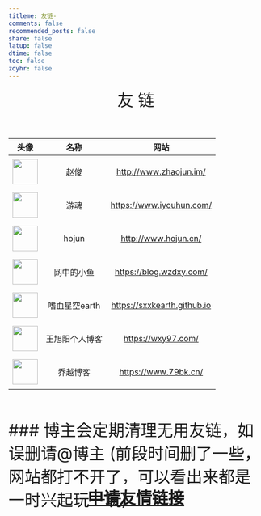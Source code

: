 ```yaml
---
titleme: 友链-
comments: false
recommended_posts: false
share: false
latup: false
dtime: false
toc: false
zdyhr: false
---
```

<center><font size=6>友 链</center></br>


|头像|名称|网站
|:-:|:-:|:-:|
|<img style="margin:5px auto;" width="50px" src="https://blog-1252958858.file.myqcloud.com/2020/11/zhaojun.jpg">|赵俊|http://www.zhaojun.im/|
|<img style="margin:5px auto;" width="50px" src="https://www.iyouhun.com/content/uploadfile/202006/youhun.jpg">|游魂|https://www.iyouhun.com/|
|<img style="margin:5px auto;" width="50px" src="https://cdn.jsdelivr.net/gh/honjun/ImageHosting/sina/006bYVyvgy1ftand2qurdj303c03cdfv.jpg">|hojun|http://www.hojun.cn/|
|<img style="margin:5px auto;" width="50px" src="https://blog.wzdxy.com/images/zchi.jpg">|网中的小鱼|https://blog.wzdxy.com/|
|<img style="margin:5px auto;" width="50px" src="https://sxxkearth.github.io/img/avatar.svg">|嗜血星空earth|https://sxxkearth.github.io|
|<img style="margin:5px auto;" width="50px" src="https://q2.qlogo.cn/headimg_dl?dst_uin=473989356&spec=100">|王旭阳个人博客|https://wxy97.com/|
|<img style="margin:5px auto;" width="50px" src="https://www.79bk.cn/image/logo.png">|乔越博客|https://www.79bk.cn/|
<br>
### 博主会定期清理无用友链，如误删请@博主
(前段时间删了一些，网站都打不开了，可以看出来都是一时兴起玩一玩)
<div align=center> 
  <div style="width:80%;margin-top:-50px;" class="back"> 
      <a href="mailto:hfans@foxmail.com?subject=申请向幻凡ss博客交换友链&body=你好，我希望和贵博客交换友情链接。我已在贵博客的申请友情链接页中阅读过申请条件和申请须知，并且我确定我的博客符合申请要求，在申请成功后也会继续遵守相关规定。我已将贵博客添加到了我的博客的友情链接中。我的博客链接是：（填写博客网址），我需要在贵博客的友情链接列表上显示的名称是：（填写博客名称）。我希望请贵博客在24小时内及时将我的博客添加至友情链接列表中。">
  <div class="button button-main"><b>申请友情链接</b></div> 
     </a>
 </div>
</div>

<!-- 
若需要使用友情链接申请模板，将下方申请按钮代码接触注释即可，此外还需要自行更改友链申请页面的部分内容，如将xxxx替换成你的博客名称、更改邮箱地址、根据个人需要增加或删减内容。 
-->

<!-- <div align=center> 
  <div style="width:60%;margin-top:-50px;" class="back"> 
      <a href="/link-sq/index.html">
	  <div class="button button-main"><b>申请友情链接</b>
	  </div> 
     </a>
 </div>
</div> -->